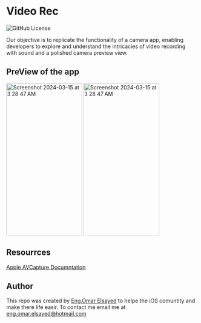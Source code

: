 # Video Rec
![GitHub License]((https://img.shields.io/github/license/EngOmarElsayed/VideoRecordingAPP))

Our objective is to replicate the functionality of a camera app, enabling developers to explore and understand the intricacies of video recording with sound and a polished camera preview view. 

## PreView of the app
<img width="200" height="400" alt="Screenshot 2024-03-15 at 3 28 47 AM" src="https://github.com/EngOmarElsayed/VideoRecordingAPP/assets/125718818/33bb46f1-85bc-4d94-b1dd-1963b6c93849">

<img width="200" height="400" alt="Screenshot 2024-03-15 at 3 28 47 AM" src="https://github.com/EngOmarElsayed/VideoRecordingAPP/assets/125718818/67850ae8-c5ba-4c38-89ea-6ee9a370ac0f">

## Resourrces 
[Apple AVCapture Documntation](https://developer.apple.com/documentation/avfoundation/capture_setup/setting_up_a_capture_session)

## Author <a name="conclusion"></a>
This repo was created by [Eng.Omar Elsayed](https://www.linkedin.com/in/engomarelsayed/) to helpe the iOS comuntity and make there life easir. To contact me email me at eng.omar.elsayed@hotmail.com
